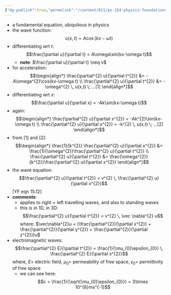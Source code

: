 ```yaml
---
{"dg-publish":true,"permalink":"/content/011/px-154-physics-foundations/px-154-f-waves/px-154-f2-the-wave-equation/","noteIcon":"1","created":"2025-08-27T13:14:08.556+01:00","updated":"2024-11-26T23:14:48.000+00:00"}
---
```


- a fundamental equation, ubiquitous in physics
- the wave function: 
$$u(x,t) = A\cos(kx-\omega t)$$
- differentiating wrt $t$: 
$$\frac{\partial u}{\partial t} = A\omega\sin(kx-\omega t)$$
	- **note**: $\frac{\partial u}{\partial t} \neq v$
- for acceleration: 
$$\begin{align*}
	\frac{\partial^{2} u}{\partial t^{2}} &= -A\omega^{2}\cos(kx-\omega t) \\
	\frac{\partial^{2} u}{\partial t^{2}} &= -\omega^{2} \, u(x,t) \; ...[1]
\end{align*}$$
- differentiating wrt ${} x$: $$\frac{\partial u}{\partial x} = -Ak\sin(kx-\omega t)$$
- again: 
$$\begin{align*}
	\frac{\partial^{2} u}{\partial x^{2}} = -Ak^{2}\sin(kx-\omega t) \\
	\frac{\partial^{2} u}{\partial x^{2}} = -k^{2} \, u(x,t)  \; ...[2]
\end{align*}$$
- from $[1]$ and $[2]$: 
$$\begin{align*}
	\frac{1}{k^{2}} \frac{\partial^{2} u}{\partial x^{2}} &= \frac{1}{\omega^{2}}\frac{\partial^{2} u}{\partial t^{2}} \\
	\frac{\partial^{2} u}{\partial t^{2}} &= \frac{\omega^{2}}{k^{2}}\frac{\partial^{2} u}{\partial x^{2}}
\end{align*}$$
- the wave equation:
$$\frac{\partial^{2} u}{\partial t^{2}} = v^{2} \, \frac{\partial^{2} u}{\partial x^{2}}$$ [YF eqn 15.12]
- ***comments***:
	- applies to right + left travelling waves, and also to standing waves
	- this is in 1D, in 3D: 
$$\frac{\partial^{2} u}{\partial t^{2}} =  v^{2} \, \vec \nabla^{2} u$$
			where: $\vec\nabla^{2}u = (\frac{\partial^{2}}{\partial x^{2}} + \frac{\partial^{2}}{\partial y^{2}} + \frac{\partial^{2}}{\partial z^{2}})u$
- electromagnetic waves: 
$$\frac{\partial^{2} E}{\partial t^{2}} = \frac{1}{\mu_{0}\epsilon_{0}} \, \frac{\partial^{2} E}{\partial x^{2}}$$
		where, $E=$ electric field, $\mu_{0}=$ permeability of free space, $\epsilon_0=$ permittivity of free space
	- we can see here: 
$$c = \frac{1}{\sqrt{\mu_{0}\epsilon_{0}}} = 3\times 10^{8}ms^{-1}$$
	